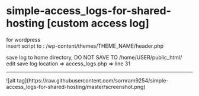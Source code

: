 # simple-access_logs-for-shared-hosting [custom access log]

for wordpress<br />
insert script to : /wp-content/themes/THEME_NAME/header.php<br />
  <?php include("/path/to/script/access_logs.php");<hr />
save log to home directory, DO NOT SAVE TO /home/USER/public_html/<br />
edit save log location => access_logs.php => line 31<hr />
![alt tag](https://raw.githubusercontent.com/sornram9254/simple-access_logs-for-shared-hosting/master/screenshot.png)

